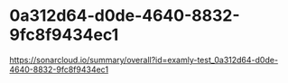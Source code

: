 # 0a312d64-d0de-4640-8832-9fc8f9434ec1
https://sonarcloud.io/summary/overall?id=examly-test_0a312d64-d0de-4640-8832-9fc8f9434ec1
